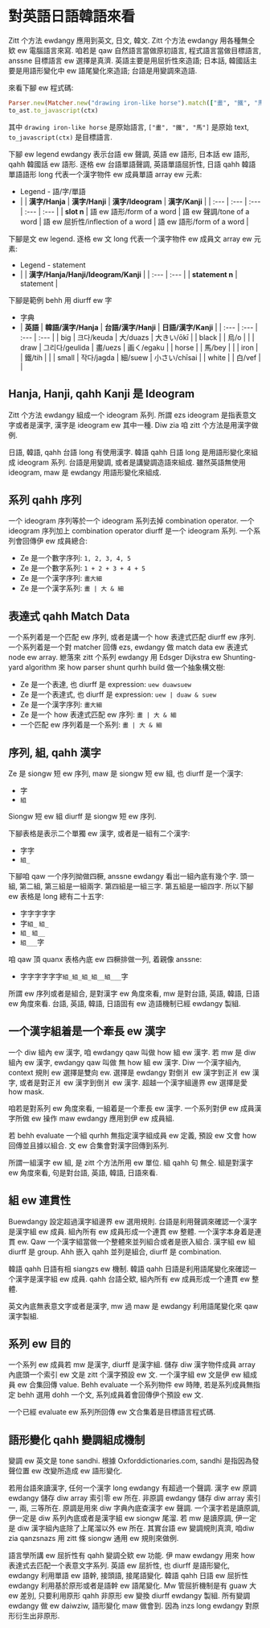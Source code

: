 # 對英語日語韓語來看

Zitt 个方法 ewdangy 應用到英文, 日文, 韓文. Zitt 个方法 ewdangy 用各種無仝欵 ew 電腦語言來寫. 咱若是 qaw 自然語言當做原初語言, 程式語言當做目標語言, anssne 目標語言 ew 選擇是真濟. 英語主要是用屈折性來造語; 日本話, 韓國話主要是用語形變化中 ew 語尾變化來造語; 台語是用變調來造語.

來看下腳 ew 程式碼:

```ruby
Parser.new(Matcher.new("drawing iron-like horse").match(["畫", "鐵", "馬"]).\
to_ast.to_javascript(ctx)
```

其中 `drawing iron-like horse` 是原始語言, `["畫", "鐵", "馬"]` 是原始 text, `to_javascript(ctx)` 是目標語言.

下腳 ew legend ewdangy 表示台語 ew 聲調, 英語 ew 語形, 日本話 ew 語形, qahh 韓國話 ew 語形. 逐格 ew 台語單語聲調, 英語單語屈折性, 日語 qahh 韓語單語語形 long 代表一个漢字物件 ew 成員單語 array ew 元素:

* Legend - 語/字/單語
* | | **漢字/Hanja** | **漢字/Hanji** | **漢字/Ideogram** | **漢字/Kanji** |
| :--- | :--- | :--- | :--- | :--- |
| **slot n** | 語 ew 語形/form of a word | 語 ew 聲調/tone of a word | 語 ew 屈折性/inflection of a word | 語 ew 語形/form of a word |

下腳是文 ew legend. 逐格 ew 文 long 代表一个漢字物件 ew 成員文 array ew 元素:

* Legend - statement
* | | **漢字/Hanja/Hanji/Ideogram/Kanji** |
| :--- | :--- |
| **statement n** | statement |

下腳是範例 behh 用 diurff ew 字

* 字典
* | **英語** | **韓語/漢字/Hanja** | **台語/漢字/Hanji** | **日語/漢字/Kanji** |
| :--- | :--- | :--- | :--- |
| big | 크다/keuda | 大/duazs | 大きい/ōkī |
| black | | 烏/o | |
| draw | 그리다/geulida | 畫/uezs | 画く/egaku |
| horse | | 馬/bey | |
| iron | | 鐵/tih | |
| small | 작다/jagda | 細/suew | 小さい/chīsai |
| white | | 白/vef | |

## Hanja, Hanji, qahh Kanji 是 Ideogram

Zitt 个方法 ewdangy 組成一个 ideogram 系列. 所謂 ezs ideogram 是指表意文字或者是漢字, 漢字是 ideogram ew 其中一種. Diw zia 咱 zitt 个方法是用漢字做例.

日語, 韓語, qahh 台語 long 有使用漢字. 韓語 qahh 日語 long 是用語形變化來組成 ideogram 系列. 台語是用變調, 或者是講變調造語來組成. 雖然英語無使用 ideogram, maw 是 ewdangy 用語形變化來組成.

## 系列 qahh 序列

一个 ideogram 序列等於一个 ideogram 系列去掉 combination operator. 一个 ideogram 序列加上 combination operator diurff 是一个 ideogram 系列. 一个系列會回傳伊 ew 成員總合:

* Ze 是一个數字序列: `1, 2, 3, 4, 5`
* Ze 是一个數字系列: `1 + 2 + 3 + 4 + 5`
* Ze 是一个漢字序列: `畫大細`
* Ze 是一个漢字系列: `畫 | 大 & 細`

## 表達式 qahh Match Data

一个系列着是一个匹配 ew 序列, 或者是講一个 how 表達式匹配 diurff ew 序列. 一个系列着是一个對 matcher 回傳 ezs, ewdangy 做 match data ew 表達式 node ew array. 紲落來 zitt 个系列 ewdangy 用 Edsger Dijkstra ew Shunting-yard algorithm 來 how parser shunt qurhh build 做一个抽象構文樹:

* Ze 是一个表達, 也 diurff 是 expression: `uew duawsuew`
* Ze 是一个表達式, 也 diurff 是 expression: `uew | duaw & suew`
* Ze 是一个漢字序列: `畫大細`
* Ze 是一个 how 表達式匹配 ew 序列: `畫 | 大 & 細`
* 一个匹配 ew 序列着是一个系列: `畫 | 大 & 細`

## 序列, 組, qahh 漢字

Ze 是 siongw 短 ew 序列, maw 是 siongw 短 ew 組, 也 diurff 是一个漢字:

* 字
* `組`

Siongw 短 ew 組 diurff 是 siongw 短 ew 序列.

下腳表格是表示二个單獨 ew 漢字, 或者是一組有二个漢字:

* 字字
* `組_`

下腳咱 qaw 一个序列拗做四橛, anssne ewdangy 看出一組內底有幾个字. 頭一組, 第二組, 第三組是一組兩字. 第四組是一組三字. 第五組是一組四字. 所以下腳 ew 表格是 long 總有二十五字:

* 字字字字字
* 字`組_` `組_`
* `組_` `組__`
* `組___`字

咱 qaw 頂 quanx 表格內底 ew 四橛排做一列, 着親像 anssne:

* 字字字字字字`組_組_組_組__組___`字

所謂 ew 序列或者是組合, 是對漢字 ew 角度來看, mw 是對台語, 英語, 韓語, 日語 ew 角度來看. 台語, 英語, 韓語, 日語固有 ew 造語機制已經 ewdangy 製組.

## 一个漢字組着是一个牽長 ew 漢字

一个 diw 組內 ew 漢字, 咱 ewdangy qaw 叫做 how 組 ew 漢字. 若 mw 是 diw 組內 ew 漢字, ewdangy qaw 叫做 無 how 組 ew 漢字. Diw 一个漢字組內, context 規則 ew 選擇是雙向 ew. 選擇是 ewdangy 對倒爿 ew 漢字到正爿 ew 漢字, 或者是對正爿 ew 漢字到倒爿 ew 漢字. 超越一个漢字組邊界 ew 選擇是愛 how mask.

咱若是對系列 ew 角度來看, 一組着是一个牽長 ew 漢字. 一个系列對伊 ew 成員漢字所做 ew 操作 maw ewdangy 應用到伊 ew 成員組.

若 behh evaluate 一个組 qurhh 無指定漢字組成員 ew 定義, 預設 ew 文會 how 回傳並且據以組合. 文 ew 合集會對漢字回傳到系列.

所謂一組漢字 ew 組, 是 zitt 个方法所用 ew 單位. 組 qahh 句 無仝. 組是對漢字 ew 角度來看, 句是對台語, 英語, 韓語, 日語來看.

## 組 ew 連貫性

Buewdangy 設定超過漢字組邊界 ew 選用規則. 台語是利用聲調來確認一个漢字是漢字組 ew 成員. 組內所有 ew 成員形成一个連貫 ew 整體. 一个漢字本身着是連貫 ew. Qaw 一个漢字組當做一个整體來並列組合或者是嵌入組合. 漢字組 ew 組 diurff 是 group. Ahh 嵌入 qahh 並列是組合, diurff 是 combination.

韓語 qahh 日語有相 siangzs ew 機制. 韓語 qahh 日語是利用語尾變化來確認一个漢字是漢字組 ew 成員. qahh 台語仝欵, 組內所有 ew 成員形成一个連貫 ew 整體.

英文內底無表意文字或者是漢字, mw 過 maw 是 ewdangy 利用語尾變化來 qaw 漢字製組.

## 系列 ew 目的

一个系列 ew 成員若 mw 是漢字, diurff 是漢字組. 儲存 diw 漢字物件成員 array 內底頭一个索引 ew 文是 zitt 个漢字預設 ew 文. 一个漢字組 ew 文是伊 ew 組成員 ew 合集回傳 value. Behh evaluate 一个系列物件 ew 時陣, 若是系列成員無指定 behh 選用 dohh 一个文, 系列成員着會回傳伊个預設 ew 文.

一个已經 evaluate ew 系列所回傳 ew 文合集着是目標語言程式碼.

## 語形變化 qahh 變調組成機制

變調 ew 英文是 tone sandhi. 根據 Oxforddictionaries.com, sandhi 是指因為發聲位置 ew 改變所造成 ew 語形變化.

若用台語來讀漢字, 任何一个漢字 long ewdangy 有超過一个聲調. 漢字 ew 原調 ewdangy 儲存 diw array 索引零 ew 所在. 非原調 ewdangy 儲存 diw array 索引一, 兩, 三等所在. 原調是用來 diw 字典內底查漢字 ew 聲調. 一个漢字若是讀原調, 伊一定是 diw 系列內底或者是漢字組 ew siongw 尾溜. 若 mw 是讀原調, 伊一定是 diw 漢字組內底除了上尾溜以外 ew 所在. 其實台語 ew 變調規則真濟, 咱diw zia qanzsnazs 用 zitt 條 siongw 通用 ew 規則來做例.

語言學所講 ew 屈折性有 qahh 變調仝欵 ew 功能. 伊 maw ewdangy 用來 how 表達式去匹配一个表意文字系列. 英語 ew 屈折性, 也 diurff 是語形變化, ewdangy 利用單語 ew 語幹, 接頭語, 接尾語變化. 韓語 qahh 日語 ew 屈折性 ewdangy 利用基於原形或者是語幹 ew 語尾變化. Mw 管屈折機制是有 guaw 大 ew 差別, 只要利用原形 qahh 非原形 ew 變換 diurff ewdangy 製組. 所有變調 ewdangy 做 ew daiwziw, 語形變化 maw 做會到. 因為 inzs long ewdangy 對原形衍生出非原形.

